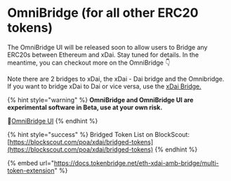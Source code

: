 # OmniBridge \(for all other ERC20 tokens\)

The OmniBridge UI will be released soon to allow users to Bridge any ERC20s between Ethereum and xDai. Stay tuned for details. In the meantime, you can checkout more on the OmniBridge 👇

Note there are 2 bridges to xDai, the xDai - Dai bridge and the Omnibridge. If you want to bridge xDai to Dai or vice versa, use the [xDai Bridge.](converting-xdai-via-bridge/)

{% hint style="warning" %}
**OmniBridge and OmniBridge UI are experimental software in Beta, use at your own risk.**

🌉[OmniBridge UI](https://xdai-omnibridge.web.app/)
{% endhint %}

{% hint style="success" %}
Bridged Token List on BlockScout: [https://blockscout.com/poa/xdai/bridged-tokens](https://blockscout.com/poa/xdai/bridged-tokens)
{% endhint %}

{% embed url="https://docs.tokenbridge.net/eth-xdai-amb-bridge/multi-token-extension" %}



